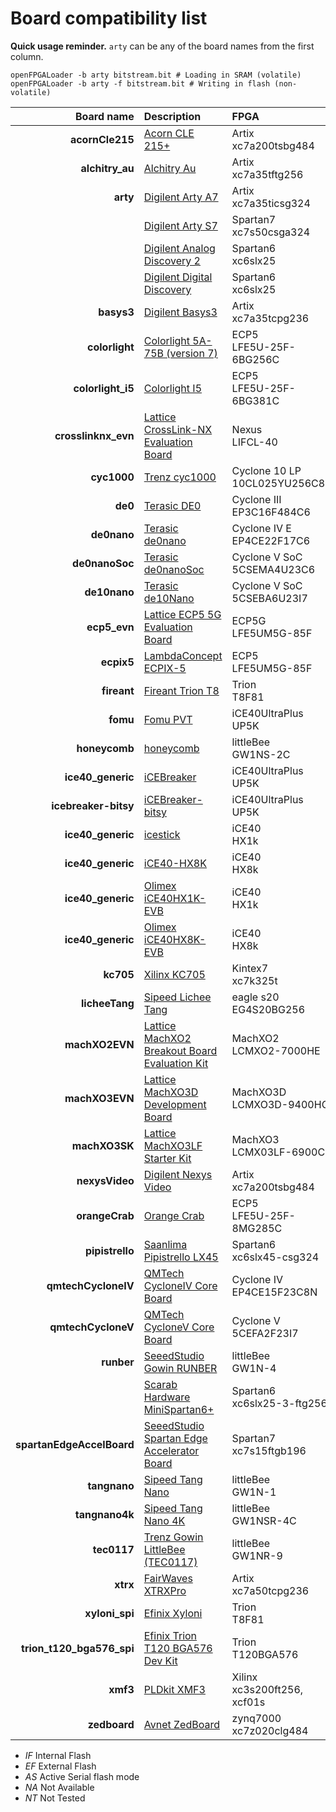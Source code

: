 # Board compatibility list

**Quick usage reminder.** `arty` can be any of the board names from the first column.

```
openFPGALoader -b arty bitstream.bit # Loading in SRAM (volatile)
openFPGALoader -b arty -f bitstream.bit # Writing in flash (non-volatile)
```

|                Board name | Description                                                                                                                                   | FPGA                              | Memory    | Flash    |
|--------------------------:|:----------------------------------------------------------------------------------------------------------------------------------------------|:----------------------------------|:----------|:---------|
|           **acornCle215** | [Acorn CLE 215+](http://squirrelsresearch.com/acorn-cle-215/)                                                                                 | Artix</br>xc7a200tsbg484          | OK        | OK       |
|           **alchitry_au** | [Alchitry Au](https://alchitry.com/products/alchitry-au-fpga-development-board)                                                               | Artix</br>xc7a35tftg256           | OK        | OK       |
|                  **arty** | [Digilent Arty A7](https://reference.digilentinc.com/reference/programmable-logic/arty-a7/start)                                              | Artix</br>xc7a35ticsg324          | OK        | OK       |
|                           | [Digilent Arty S7](https://reference.digilentinc.com/reference/programmable-logic/arty-s7/start)                                              | Spartan7</br>xc7s50csga324        | OK        | OK       |
|                           | [Digilent Analog Discovery 2](https://reference.digilentinc.com/test-and-measurement/analog-discovery-2/start)                                | Spartan6</br>xc6slx25             | OK        | NT       |
|                           | [Digilent Digital Discovery](https://reference.digilentinc.com/test-and-measurement/digital-discovery/start)                                  | Spartan6</br>xc6slx25             | OK        | NT       |
|                **basys3** | [Digilent Basys3](https://reference.digilentinc.com/reference/programmable-logic/basys-3/start)                                               | Artix</br>xc7a35tcpg236           | OK        | OK       |
|            **colorlight** | [Colorlight 5A-75B (version 7)](https://fr.aliexpress.com/item/32281130824.html)                                                              | ECP5</br>LFE5U-25F-6BG256C        | OK        | OK       |
|         **colorlight_i5** | [Colorlight I5](https://www.colorlight-led.com/product/colorlight-i5-led-display-receiver-card.html)                                          | ECP5</br>LFE5U-25F-6BG381C        | OK        | OK       |
|       **crosslinknx_evn** | [Lattice CrossLink-NX Evaluation Board](https://www.latticesemi.com/en/Products/DevelopmentBoardsAndKits/CrossLink-NXEvaluationBoard)         | Nexus</br>LIFCL-40                | OK        | OK       |
|               **cyc1000** | [Trenz cyc1000](https://shop.trenz-electronic.de/en/TEI0003-02-CYC1000-with-Cyclone-10-FPGA-8-MByte-SDRAM)                                    | Cyclone 10 LP</br>10CL025YU256C8G | OK        | OK       |
|                   **de0** | [Terasic DE0](https://www.terasic.com.tw/cgi-bin/page/archive.pl?No=364)                                                                      | Cyclone III</br>EP3C16F484C6      | OK        | NT       |
|               **de0nano** | [Terasic de0nano](https://www.terasic.com.tw/cgi-bin/page/archive.pl?No=593)                                                                  | Cyclone IV E</br>EP4CE22F17C6     | OK        | OK       |
|            **de0nanoSoc** | [Terasic de0nanoSoc](https://www.terasic.com.tw/cgi-bin/page/archive.pl?Language=English&CategoryNo=205&No=941)                               | Cyclone V SoC</br>5CSEMA4U23C6    | OK        |          |
|              **de10nano** | [Terasic de10Nano](https://www.terasic.com.tw/cgi-bin/page/archive.pl?Language=English&CategoryNo=205&No=1046)                                | Cyclone V SoC</br>5CSEBA6U23I7    | OK        |          |
|              **ecp5_evn** | [Lattice ECP5 5G Evaluation Board](https://www.latticesemi.com/en/Products/DevelopmentBoardsAndKits/ECP5EvaluationBoard)                      | ECP5G</br>LFE5UM5G-85F            | OK        | OK       |
|                **ecpix5** | [LambdaConcept ECPIX-5](https://shop.lambdaconcept.com/home/46-2-ecpix-5.html#/2-ecpix_5_fpga-ecpix_5_85f)                                    | ECP5</br>LFE5UM5G-85F             | OK        | OK       |
|               **fireant** | [Fireant Trion T8](https://www.crowdsupply.com/jungle-elec/fireant)                                                                           | Trion</br>T8F81                   | NA        | AS       |
|                  **fomu** | [Fomu PVT](https://tomu.im/fomu.html)                                                                                                         | iCE40UltraPlus</br>UP5K           | NA        | OK       |
|             **honeycomb** | [honeycomb](https://github.com/Disasm/honeycomb-pcb)                                                                                          | littleBee</br>GW1NS-2C            | OK        | IF       |
|         **ice40_generic** | [iCEBreaker](https://1bitsquared.com/collections/fpga/products/icebreaker)                                                                    | iCE40UltraPlus</br>UP5K           | NA        | AS       |
|      **icebreaker-bitsy** | [iCEBreaker-bitsy](https://1bitsquared.com/collections/fpga/products/icebreaker-bitsy)                                                        | iCE40UltraPlus</br>UP5K           | NA        | OK       |
|         **ice40_generic** | [icestick](https://www.latticesemi.com/icestick)                                                                                              | iCE40</br>HX1k                    | NA        | AS       |
|         **ice40_generic** | [iCE40-HX8K](https://www.latticesemi.com/Products/DevelopmentBoardsAndKits/iCE40HX8KBreakoutBoard.aspx)                                       | iCE40</br>HX8k                    | NT        | AS       |
|         **ice40_generic** | [Olimex iCE40HX1K-EVB](https://www.olimex.com/Products/FPGA/iCE40/iCE40HX1K-EVB/open-source-hardware)                                         | iCE40</br>HX1k                    | NT        | AS       |
|         **ice40_generic** | [Olimex iCE40HX8K-EVB](https://www.olimex.com/Products/FPGA/iCE40/iCE40HX8K-EVB/open-source-hardware)                                         | iCE40</br>HX8k                    | NT        | AS       |
|                 **kc705** | [Xilinx KC705](https://www.xilinx.com/products/boards-and-kits/ek-k7-kc705-g.html)                                                            | Kintex7</br>xc7k325t              | OK        | NT       |
|            **licheeTang** | [Sipeed Lichee Tang](https://tang.sipeed.com/en/hardware-overview/lichee-tang/)                                                               | eagle s20</br>EG4S20BG256         | OK        | OK       |
|            **machXO2EVN** | [Lattice MachXO2 Breakout Board Evaluation Kit ](https://www.latticesemi.com/products/developmentboardsandkits/machxo2breakoutboard)          | MachXO2</br>LCMXO2-7000HE         | OK        | OK       |
|            **machXO3EVN** | [Lattice MachXO3D Development Board ](https://www.latticesemi.com/products/developmentboardsandkits/machxo3d_development_board)               | MachXO3D</br>LCMXO3D-9400HC       | OK        | NT       |
|             **machXO3SK** | [Lattice MachXO3LF Starter Kit](https://www.latticesemi.com/en/Products/DevelopmentBoardsAndKits/MachXO3LFStarterKit)                         | MachXO3</br>LCMX03LF-6900C        | OK        | OK       |
|            **nexysVideo** | [Digilent Nexys Video](https://reference.digilentinc.com/reference/programmable-logic/nexys-video/start)                                      | Artix</br>xc7a200tsbg484          | OK        | OK       |
|            **orangeCrab** | [Orange Crab](https://github.com/gregdavill/OrangeCrab)                                                                                       | ECP5</br>LFE5U-25F-8MG285C        | OK (JTAG) | OK (DFU) |
|           **pipistrello** | [Saanlima Pipistrello LX45](http://pipistrello.saanlima.com/index.php?title=Welcome_to_Pipistrello)                                           | Spartan6</br>xc6slx45-csg324      | OK        | OK       |
|       **qmtechCycloneIV** | [QMTech CycloneIV Core Board](https://fr.aliexpress.com/item/32949281189.html)                                                                | Cyclone IV</br>EP4CE15F23C8N      | OK        | NT       |
|        **qmtechCycloneV** | [QMTech CycloneV Core Board](https://fr.aliexpress.com/i/1000006622149.html)                                                                  | Cyclone V</br>5CEFA2F23I7         | OK        | OK       |
|                **runber** | [SeeedStudio Gowin RUNBER](https://www.seeedstudio.com/Gowin-RUNBER-Development-Board-p-4779.html)                                            | littleBee</br>GW1N-4              | OK        | IF/EF    |
|                           | [Scarab Hardware MiniSpartan6+](https://www.kickstarter.com/projects/1812459948/minispartan6-a-powerful-fpga-board-and-easy-to-use)           | Spartan6</br>xc6slx25-3-ftg256    | OK        | NT       |
| **spartanEdgeAccelBoard** | [SeeedStudio Spartan Edge Accelerator Board](http://wiki.seeedstudio.com/Spartan-Edge-Accelerator-Board)                                      | Spartan7</br>xc7s15ftgb196        | OK        | NA       |
|              **tangnano** | [Sipeed Tang Nano](https://tangnano.sipeed.com/en/)                                                                                           | littleBee</br>GW1N-1              | OK        |          |
|            **tangnano4k** | [Sipeed Tang Nano 4K](https://tangnano.sipeed.com/en/)                                                                                        | littleBee</br>GW1NSR-4C           | OK        | IF/EF    |
|               **tec0117** | [Trenz Gowin LittleBee (TEC0117)](https://shop.trenz-electronic.de/en/TEC0117-01-FPGA-Module-with-GOWIN-LittleBee-and-8-MByte-internal-SDRAM) | littleBee</br>GW1NR-9             | OK        | IF       |
|                  **xtrx** | [FairWaves XTRXPro](https://www.crowdsupply.com/fairwaves/xtrx)                                                                               | Artix</br>xc7a50tcpg236           | OK        | OK       |
|            **xyloni_spi** | [Efinix Xyloni](https://www.efinixinc.com/products-devkits-xyloni.html)                                                                       | Trion</br>T8F81                   | NA        | AS       |
| **trion_t120_bga576_spi** | [Efinix Trion T120 BGA576 Dev Kit](https://www.efinixinc.com/products-devkits-triont120bga576.html)                                           | Trion</br>T120BGA576              | NA        | AS       |
|                  **xmf3** | [PLDkit XMF3](https://pldkit.com/xilinx/xmf3)                                                                                                 | Xilinx</br>xc3s200ft256, xcf01s   | OK        | OK       |
|              **zedboard** | [Avnet ZedBoard](https://www.avnet.com/wps/portal/us/products/avnet-boards/avnet-board-families/zedboard/)                                    | zynq7000</br>xc7z020clg484        | OK        | NA       |

- *IF* Internal Flash
- *EF* External Flash
- *AS* Active Serial flash mode
- *NA* Not Available
- *NT* Not Tested
